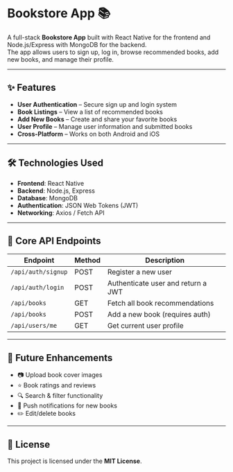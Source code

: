 # Bookstore App 📚

A full-stack **Bookstore App** built with React Native for the frontend and Node.js/Express with MongoDB for the backend.  
The app allows users to sign up, log in, browse recommended books, add new books, and manage their profile.

---

## ✨ Features

- **User Authentication** – Secure sign up and login system  
- **Book Listings** – View a list of recommended books  
- **Add New Books** – Create and share your favorite books  
- **User Profile** – Manage user information and submitted books  
- **Cross-Platform** – Works on both Android and iOS  

---

## 🛠️ Technologies Used

- **Frontend**: React Native  
- **Backend**: Node.js, Express  
- **Database**: MongoDB  
- **Authentication**: JSON Web Tokens (JWT)  
- **Networking**: Axios / Fetch API  

---

## 🚀 Core API Endpoints

| Endpoint           | Method | Description                        |
|--------------------|--------|------------------------------------|
| `/api/auth/signup` | POST   | Register a new user                |
| `/api/auth/login`  | POST   | Authenticate user and return a JWT |
| `/api/books`       | GET    | Fetch all book recommendations     |
| `/api/books`       | POST   | Add a new book (requires auth)     |
| `/api/users/me`    | GET    | Get current user profile           |

---

## 🔮 Future Enhancements

- 📷 Upload book cover images  
- ⭐ Book ratings and reviews  
- 🔍 Search & filter functionality  
- 🔔 Push notifications for new books  
- ✏️ Edit/delete books  

---

## 📄 License

This project is licensed under the **MIT License**.
